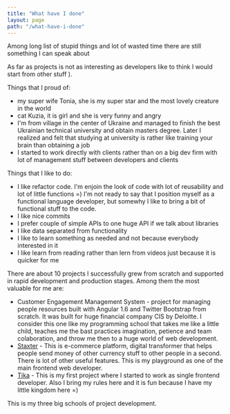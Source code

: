 ```yaml
---
title: "What have I done"
layout: page
path: "/what-have-i-done"
---
```


Among long list of stupid things and lot of wasted time there are still
something I can speak about

As far as projects is not as interesting as developers like to think I would start from other
stuff ).

Things that I proud of:
* my super wife Tonia, she is my super star and the most lovely creature in the world
*  cat Kuzia, it is girl and she is very funny and angry
* I'm from village in the center of Ukraine and managed to finish the best Ukrainian technical
university and obtain masters degree. Later I realized and felt that studying at university is
rather like training your brain than obtaining a job
* I started to work directly with clients rather than on a big dev firm with lot of management stuff
between developers and clients

Things that I like to do:
* I like refactor code. I'm enjoin the look of code with lot of reusability and lot of little
functions =) I'm not ready to say that I position myself as a functional language developer, but
somewhy I like to bring a bit of functional stuff to the code.
* I like nice commits
* I prefer couple of simple APIs to one huge API if we talk about libraries
* I like data separated from functionality
* I like to learn something as needed and not because everybody interested in it
* I like learn from reading rather than lern from videos just because it is quicker for me

There are about 10 projects I successfully grew from scratch and supported in rapid development and 
production stages. Among them the most valuable for me are:
* Customer Engagement Management System - project for managing people resources built with
Angular 1.6 and Twitter Bootstrap from scratch. It was built for huge financial company CIS by Deloitte.
I consider this one like my programming school that takes me like a little child, teaches me the bast practices imagination, petience and team colaboration, and throw me then to a huge world of web development.
* [Staxter](https://staxter.com) - This is e-commerce platform, digital transformer that helps
people send money of other currency stuff to other people in a second. There is lot of other 
useful features. This is my playground as one of the main frontend web developer.
* [Tika](https://tika.ai) - This is my first project where I started to work as single frontend
developer. Also I bring my rules here and it is fun because I have my little kingdom here =)

This is my three big schools of project development.